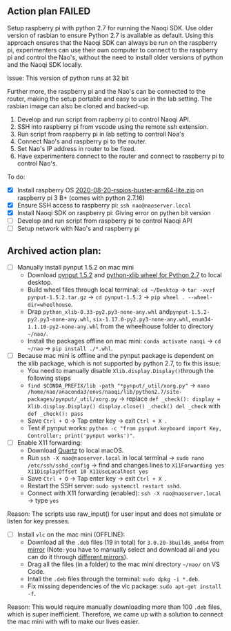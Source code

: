 ## Action plan FAILED

Setup raspberry pi with python 2.7 for running the Naoqi SDK. Use older version of rasbian to ensure Python 2.7 is available as default. Using this approach ensures that the Naoqi SDK can always be run on the raspberry pi, experimenters can use their own computer to connect to the raspberry pi and control the Nao's, without the need to install older versions of python and the Naoqi SDK locally. 

Issue: This version of python runs at 32 bit

Further more, the raspberry pi and the Nao's can be connected to the router, making the setup portable and easy to use in the lab setting. The rasbian image can also be cloned and backed-up.

1. Develop and run script from rapberry pi to control Naoqi API.
2. SSH into raspberry pi from vscode using the remote ssh extension.
3. Run script from raspberry pi in lab setting to controll Noa's
4. Connect Nao's and raspberry pi to the router.
5. Set Nao's IP address in router to be fixed.
6. Have experimenters connect to the router and connect to raspberry pi to control Nao's.

To do: 

- [x] Install raspberry OS [2020-08-20-rspios-buster-arm64-lite.zip](https://downloads.raspberrypi.com/raspios_lite_arm64/images/raspios_lite_arm64-2020-08-24/) on raspberry pi 3 B+ (comes with python 2.7.16)
- [x] Ensure SSH access to raspberry pi: `ssh nao@naoserver.local`
- [x] Install Naoqi SDK on raspberry pi: Giving error on pythen bit version
- [ ] Develop and run script from raspberry pi to control Naoqi API
- [ ] Setup network with Nao's and raspberry pi

## Archived action plan:
- [ ] Manually install pynput 1.5.2 on mac mini
    - Download [pynput 1.5.2](https://files.pythonhosted.org/packages/source/p/pynput/pynput-1.5.2.tar.gz) and [python-xlib wheel for Python 2.7](https://pypi.org/project/python-xlib/#files) to local desktop.
    - Build wheel files through local terminal: `cd ~/Desktop` -> `tar -xvzf pynput-1.5.2.tar.gz` -> `cd pynput-1.5.2` -> `pip wheel . --wheel-dir=wheelhouse`.
    - Drap `python_xlib-0.33-py2.py3-none-any.whl` and`pynput-1.5.2-py2.py3-none-any.whl`, `six-1.17.0-py2.py3-none-any.whl`, `enum34-1.1.10-py2-none-any.whl` from the wheelhouse folder to directory `~/nao/`.
    - Install the packages offline on mac mini: `conda activate naoqi` -> `cd ~/nao` -> `pip install ./*.whl`.
- [ ] Because mac mini is offline and the pynput package is dependent on the xlib package, which is not supported by python 2.7, to fix this issue:
    - You need to manually disable `Xlib.display.Display()`through the following steps
    - `find $CONDA_PREFIX/lib -path "*pynput/_util/xorg.py"` -> `nano /home/nao/anaconda3/envs/naoqi/lib/python2.7/site-packages/pynput/_util/xorg.py` -> replace `def _check():
    display = Xlib.display.Display()
    display.close()
_check()
del _check` with `def _check():
    pass`
    - Save `Ctrl + O` -> Tap enter key -> exit `Ctrl + X `.
    - Test if pynput works: `python -c "from pynput.keyboard import Key, Controller; print('pynput works')"`.
- [ ] Enable X11 forwarding:
    - Download [Quartz](https://www.xquartz.org/) to local macOS.
    - Run `ssh -X nao@naoserver.local` in local terminal -> `sudo nano /etc/ssh/sshd_config` -> find and changes lines to `X11Forwarding yes
X11DisplayOffset 10
X11UseLocalhost yes`
    - Save `Ctrl + O` -> Tap enter key -> exit `Ctrl + X `.
    - Restart the SSH server: `sudo systemctl restart sshd`.
    - Connect with X11 forwarding (enabled): `ssh -X nao@naoserver.local` -> type `yes`

Reason: The scripts use raw_input() for user input and does not simulate or listen for key presses.

- [ ] Install `vlc` on the mac mini (OFFLINE):
    - Download all the `.deb` files (19 in total) for `3.0.20-3build6_amd64` from [mirror](https://mirror.nl.mirhosting.net/ubuntu/pool/universe/v/vlc/) (Note: you have to manually select and download all and you can do it through [different mirrors](https://packages.ubuntu.com/noble/amd64/vlc/download)).
    - Drag all the files (in a folder) to the mac mini directory `~/nao/` on VS Code.
    - Intall the `.deb` files through the terminal: `sudo dpkg -i *.deb`.
    - Fix missing dependencies of the vlc package: `sudo apt-get install -f`.
     
Reason: This would require manually downloading more than 100 `.deb` files, which is super inefficient. Therefore, we came up with a solution to connect the mac mini with wifi to make our lives easier. 

